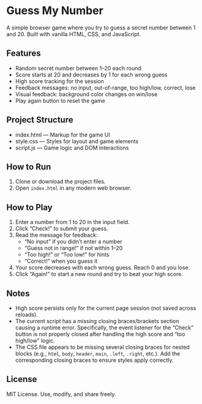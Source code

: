 # Guess My Number

A simple browser game where you try to guess a secret number between 1 and 20. Built with vanilla HTML, CSS, and JavaScript.

## Features
- Random secret number between 1–20 each round
- Score starts at 20 and decreases by 1 for each wrong guess
- High score tracking for the session
- Feedback messages: no input, out-of-range, too high/low, correct, lose
- Visual feedback: background color changes on win/lose
- Play again button to reset the game

## Project Structure
- index.html — Markup for the game UI
- style.css — Styles for layout and game elements
- script.js — Game logic and DOM interactions

## How to Run
1. Clone or download the project files.
2. Open `index.html` in any modern web browser.

## How to Play
1. Enter a number from 1 to 20 in the input field.
2. Click “Check!” to submit your guess.
3. Read the message for feedback:
   - “No input” if you didn’t enter a number
   - “Guess not in range!” if not within 1–20
   - “Too high!” or “Too low!” for hints
   - “Correct!” when you guess it
4. Your score decreases with each wrong guess. Reach 0 and you lose.
5. Click “Again!” to start a new round and try to beat your high score.

## Notes
- High score persists only for the current page session (not saved across reloads).
- The current script has a missing closing braces/brackets section causing a runtime error. Specifically, the event listener for the “Check” button is not properly closed after handling the high score and “too high/low” logic.
- The CSS file appears to be missing several closing braces for nested blocks (e.g., `html`, `body`, `header`, `main`, `.left`, `.right`, etc.). Add the corresponding closing braces to ensure styles apply correctly.

## License
MIT License. Use, modify, and share freely.
